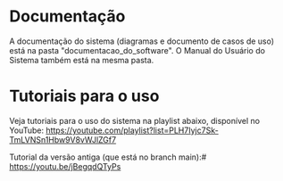 # Documentação
A documentação do sistema (diagramas e documento de casos de uso) está na pasta "documentacao_do_software". O Manual do Usuário do Sistema também está na mesma pasta.

# Tutoriais para o uso
Veja tutoriais para o uso do sistema na playlist abaixo, disponível no YouTube:
https://youtube.com/playlist?list=PLH7Iyjc7Sk-TmLVNSn1Hbw9V8vWJlZGf7

Tutorial da versão antiga (que está no branch main):#
https://youtu.be/jBegqdQTyPs 